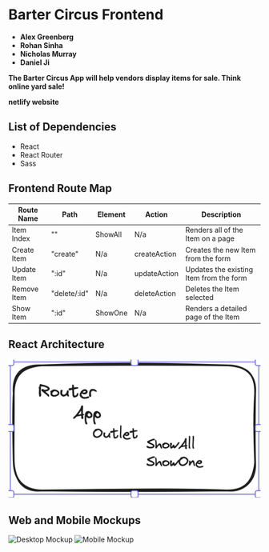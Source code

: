 # Barter Circus Frontend

- **Alex Greenberg**
- **Rohan Sinha**
- **Nicholas Murray**
- **Daniel Ji**

**The Barter Circus App will help vendors display items for sale. Think online yard sale!**

**netlify website**

## List of Dependencies

- React
- React Router
- Sass


## Frontend Route Map

| Route Name | Path | Element | Action | Description |
|------------|----------|--------|----------|-------------|
| Item Index | ""  | ShowAll  |  N/a  |  Renders all of the Item on a page |
| Create Item | "create" |  N/a  | createAction | Creates the new Item from the form |
| Update Item | ":id" |   N/a  | updateAction | Updates the existing Item from the form  |
| Remove Item | "delete/:id" | N/a | deleteAction | Deletes the Item selected |
| Show Item | ":id" | ShowOne | N/a | Renders a detailed page of the Item |


## React Architecture
![React Architecture](./frontendERD.png)

## Web and Mobile Mockups
![Desktop Mockup](https://i.imgur.com/HjFupZe.png)
![Mobile Mockup](https://i.imgur.com/OCQoMgc.png)